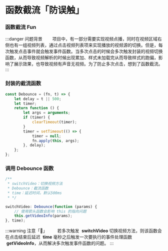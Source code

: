 # 函数截流「防误触」

### 函数截流 Fun

:::danger 问题背景
&emsp;&emsp;项目中，有一部分需要实现视频点播，同时在视频区域右侧也有一组视频列表，通过点击视频列表项来实现播放的视频源的切换。但是，每次触发点击事件就会触发事件函数。当多次点击的时候会多次触发封装的视频切换函数，从而导致视频解析的时候出现累加、样式未加载完从而导致样式的跑偏，影响了展示效果，也导致视频有声音无视频。为了防止多次点击，想到了函数截流。
:::

### 封装的截流函数

```javascript title="代码示例"
const Debounce = (fn, t) => {
	let delay = t || 500;
	let timer;
	return function () {
		let args = arguments;
		if (timer) {
			clearTimeout(timer);
		}
		timer = setTimeout(() => {
			timer = null;
			fn.apply(this, args);
		}, delay);
	};
};
```

### 调用 Debounce 函数

```javascript title="代码示例"
/**
 * switchVideo：切换视频方法
 * Debounce：截流函数
 * time：延迟时间，默认500ms
 * */

switchVideo: Debounce(function (params) {
	// 使用箭头函数会影响 this 的指向问题
	this.getVideoInfo(params);
}, time);
```

:::warning 注意「👀」
&emsp;&emsp;若多次触发  **switchVideo** 切换视频方法，则该函数会在点击结束后延迟  **time** 毫秒之后触发一次要执行的事件处理函数  **getVideoInfo**，从而解决多次触发事件函数的问题。
:::
